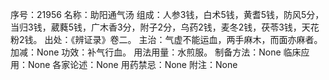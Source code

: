 序号：21956
名称：助阳通气汤
组成：人参3钱，白术5钱，黄耆5钱，防风5分，当归3钱，葳蕤5钱，广木香3分，附子2分，乌药2钱，麦冬2钱，茯苓3钱，天花粉2钱。
出处：《辨证录》卷二。
主治：气虚不能运血，两手麻木，而面亦麻者。
加减：None
功效：补气行血。
用法用量：水煎服。
制备方法：None
临床应用：None
各家论述：None
用药禁忌：None
附注：None

